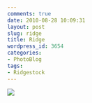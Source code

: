 ```yaml
---
comments: true
date: 2010-08-28 10:09:31
layout: post
slug: ridge
title: Ridge
wordpress_id: 3654
categories:
- PhotoBlog
tags:
- Ridgestock
---
```


![](http://ryanfitzer.com/main/wp-content/uploads/2010/08/2010-08-21-at-20-21-10.jpg)
